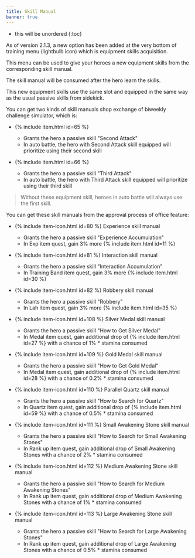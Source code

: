 ```yaml
---
title: Skill Manual
banner: true
---
```


* this will be unordered
{:toc}

As of version 2.1.3, a new option has been added at the very bottom of training menu (lightbulb icon) which is equipment skills acquisition.

This menu can be used to give your heroes a new equipment skills from the corresponding skill manual.

The skill manual will be consumed after the hero learn the skills.

This new equipment skills use the same slot and equipped in the same way as the usual passive skills from sidekick.

You can get two kinds of skill manuals shop exchange of biweekly challenge simulator, which is:

- {% include item.html id=65 %} 
  - Grants the hero a passive skill "Second Attack"
  - In auto battle, the hero with Second Attack skill equipped will prioritize using their second skill

- {% include item.html id=66 %}
  - Grants the hero a passive skill "Third Attack"
  - In auto battle, the hero with Third Attack skill equipped will prioritize using their third skill

> Without these equipment skill, heroes in auto battle will always use the first skill.

You can get these skill manuals from the approval process of office feature:

- {% include item-icon.html id=80 %} Experience skill manual 
  - Grants the hero a passive skill "Experience Accumulation"
  - In Exp item quest, gain 3% more {% include item.html id=11 %}

- {% include item-icon.html id=81 %} Interaction skill manual 
  - Grants the hero a passive skill "Interaction Accumulation"
  - In Training Band item quest, gain 3% more {% include item.html id=30 %}

- {% include item-icon.html id=82 %} Robbery skill manual 
  - Grants the hero a passive skill "Robbery"
  - In Lah item quest, gain 3% more {% include item.html id=35 %}

- {% include item-icon.html id=108 %} Silver Medal skill manual 
  - Grants the hero a passive skill "How to Get Silver Medal"
  - In Medal item quest, gain additional drop of {% include item.html id=27 %} with a chance of 1% * stamina consumed

- {% include item-icon.html id=109 %} Gold Medal skill manual 
  - Grants the hero a passive skill "How to Get Gold Medal"
  - In Medal item quest, gain additional drop of {% include item.html id=28 %} with a chance of 0.2% * stamina consumed

- {% include item-icon.html id=110 %} Parallel Quartz skill manual 
  - Grants the hero a passive skill "How to Search for Quartz"
  - In Quartz item quest, gain additional drop of {% include item.html id=59 %} with a chance of 0.5% * stamina consumed

- {% include item-icon.html id=111 %} Small Awakening Stone skill manual 
  - Grants the hero a passive skill "How to Search for Small Awakening Stones"
  - In Rank up item quest, gain additional drop of Small Awakening Stones with a chance of 2% * stamina consumed

- {% include item-icon.html id=112 %} Medium Awakening Stone skill manual 
  - Grants the hero a passive skill "How to Search for Medium Awakening Stones"
  - In Rank up item quest, gain additional drop of Medium Awakening Stones with a chance of 1% * stamina consumed

- {% include item-icon.html id=113 %} Large Awakening Stone skill manual 
  - Grants the hero a passive skill "How to Search for Large Awakening Stones"
  - In Rank up item quest, gain additional drop of Large Awakening Stones with a chance of 0.5% * stamina consumed
